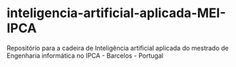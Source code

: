 # inteligencia-artificial-aplicada-MEI-IPCA
Repositório para a cadeira de Inteligência artificial aplicada do mestrado de Engenharia informática no IPCA - Barcelos - Portugal
